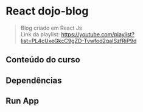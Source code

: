 # React dojo-blog

> Blog criado em React Js </br>
> Link da playlist: https://youtube.com/playlist?list=PL4cUxeGkcC9gZD-Tvwfod2gaISzfRiP9d

## Conteúdo do curso

## Dependências

## Run App